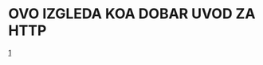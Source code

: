 # OVO IZGLEDA KOA DOBAR UVOD ZA HTTP

[1](https://www.freecodecamp.org/news/http-and-everything-you-need-to-know-about-it/)